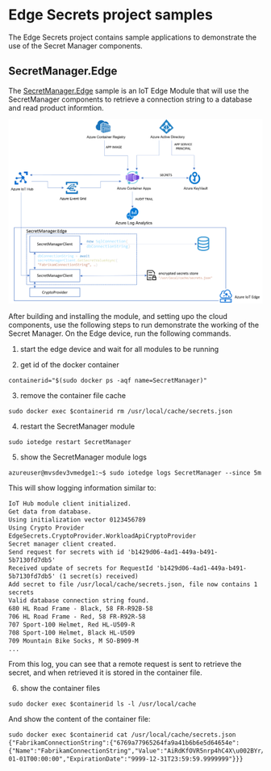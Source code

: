 # Edge Secrets project samples

The Edge Secrets project contains sample applications to demonstrate the use of the Secret Manager components.

## SecretManager.Edge

The [SecretManager.Edge](../Samples/SecretManager.Edge) sample is an IoT Edge Module that will use the SecretManager components to retrieve a connection string to a database and read product informtion.

![](./../images/samples-secret-manager-edge.png)

After building and installing the module, and setting upo the cloud components, use the following steps to run demonstrate the working of the Secret Manager. On the Edge device, run the following commands.

1. start the edge device and wait for all modules to be running

2. get id of the docker container
```
containerid="$(sudo docker ps -aqf name=SecretManager)"
```

3. remove the container file cache
```
sudo docker exec $containerid rm /usr/local/cache/secrets.json
```

4. restart the SecretManager module
```
sudo iotedge restart SecretManager
```

5. show the SecretManager module logs
```
azureuser@mvsdev3vmedge1:~$ sudo iotedge logs SecretManager --since 5m
```
This will show logging information similar to:
```
IoT Hub module client initialized.
Get data from database.
Using initialization vector 0123456789
Using Crypto Provider EdgeSecrets.CryptoProvider.WorkloadApiCryptoProvider
Secret manager client created.
Send request for secrets with id 'b1429d06-4ad1-449a-b491-5b7130fd7db5'
Received update of secrets for RequestId 'b1429d06-4ad1-449a-b491-5b7130fd7db5' (1 secret(s) received)
Add secret to file /usr/local/cache/secrets.json, file now contains 1 secrets
Valid database connection string found.
680 HL Road Frame - Black, 58 FR-R92B-58
706 HL Road Frame - Red, 58 FR-R92R-58
707 Sport-100 Helmet, Red HL-U509-R
708 Sport-100 Helmet, Black HL-U509
709 Mountain Bike Socks, M SO-B909-M
...
```
From this log, you can see that a remote request is sent to retrieve the secret, and when retrieved it is stored in the container file.

6. show the container files
```
sudo docker exec $containerid ls -l /usr/local/cache
```
And show the content of the container file:
```
sudo docker exec $containerid cat /usr/local/cache/secrets.json
{"FabrikamConnectionString":{"6769a77965264fa9a41b6b6e5d64654e":{"Name":"FabrikamConnectionString","Value":"AiRdKfOVR5nrp4hC4X\u002BYr/CQMynmnQ76bipeQ4wJOP/vLPNYYj12dTAG3doSVT14GxAPCs08aD6v\u002BTkUK5XK7OJ7XmPx\u002Bbj92fH5mZ6716WiEtIzGlAGOXYn\u002BJ3L7edy5Tb45SkUMTGgB14QQqV1qWL79HPtM/vaKFX5VEIVigqzSCTANXGJwE5Ktvx1DTev3eNSyhuNoPHO7pRf8/PDOhmqWZ2Sut8ZZIpopPraKEUE7WirXPtse64ZjBn13lLzsH02BbgGsZVW65Y49iOxpacvtEoy/ARlnQQkUgbCaJYbH3p2d51PUhOiTZLjSDjelvafc5kirvE\u002BGHdQyEORT\u002BRilEll","Version":"6769a77965264fa9a41b6b6e5d64654e","ActivationDate":"0001-01-01T00:00:00","ExpirationDate":"9999-12-31T23:59:59.9999999"}}}
```
